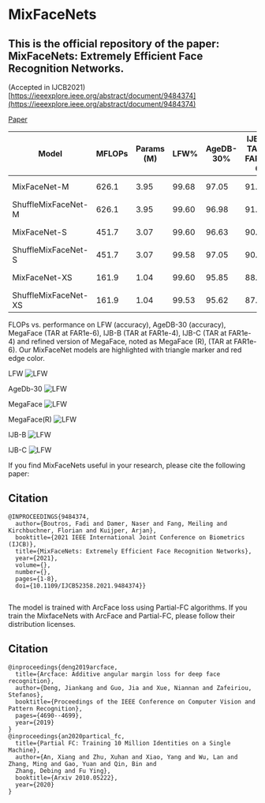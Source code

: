 # MixFaceNets



## This is the official repository of the paper: MixFaceNets: Extremely Efficient Face Recognition Networks.
(Accepted in IJCB2021)
[https://ieeexplore.ieee.org/abstract/document/9484374](https://ieeexplore.ieee.org/abstract/document/9484374)

[Paper](https://arxiv.org/abs/2107.13046)




| Model  | MFLOPs |Params (M)|LFW%| AgeDB-30% |IJB-B( TAR at FAR1e–6) | IJB-C( TAR at FAR1e–6)| Pretrained model|
| ------------- | ------------- |------------- |------------- |------------- |------------- |------------- |------------- |
| MixFaceNet-M         | 626.1     | 3.95          | 99.68     | 97.05         | 91.55 | 93.42 |[pretrained-mode](https://www.dropbox.com/sh/xed46f1in818usz/AADj70TVHwvfu_m4aJ-jMPHva?dl=0) |
| ShuffleMixFaceNet-M   | 626.1     | 3.95         | 99.60      | 96.98        | 91.47 | 93.5  | [pretrained-mode](https://www.dropbox.com/sh/xed46f1in818usz/AADj70TVHwvfu_m4aJ-jMPHva?dl=0)|
| MixFaceNet-S         | 451.7     | 3.07         | 99.60    | 96.63         |90.17 | 92.30 | [pretrained-mode](https://www.dropbox.com/sh/xed46f1in818usz/AADj70TVHwvfu_m4aJ-jMPHva?dl=0) |
|ShuffleMixFaceNet-S   | 451.7     | 3.07         | 99.58     | 97.05        |90.94 | 93.08  | [pretrained-mode](https://www.dropbox.com/sh/xed46f1in818usz/AADj70TVHwvfu_m4aJ-jMPHva?dl=0)|
|MixFaceNet-XS        | 161.9     | 1.04          |99.60     | 95.85         | 88.48 | 90.73 |[pretrained-mode](https://www.dropbox.com/sh/xed46f1in818usz/AADj70TVHwvfu_m4aJ-jMPHva?dl=0) |
|ShuffleMixFaceNet-XS  | 161.9     | 1.04         | 99.53     | 95.62         |87.86 | 90.43 | [pretrained-mode](https://www.dropbox.com/sh/xed46f1in818usz/AADj70TVHwvfu_m4aJ-jMPHva?dl=0)|




FLOPs vs. performance on LFW (accuracy), AgeDB-30 (accuracy),  MegaFace (TAR at FAR1e-6), IJB-B (TAR at FAR1e-4),  IJB-C (TAR at FAR1e-4) and refined version of MegaFace, noted as MegaFace (R), (TAR at FAR1e-6). Our MixFaceNet models are highlighted with triangle marker and red edge color.


LFW
![LFW](https://raw.githubusercontent.com/fdbtrs/mixfacenets/main/images/lfw.png)

AgeDb-30
![LFW](https://raw.githubusercontent.com/fdbtrs/mixfacenets/main/images/agedb.png)

MegaFace
![LFW](https://raw.githubusercontent.com/fdbtrs/mixfacenets/main/images/megaface.png)

MegaFace(R)
![LFW](https://raw.githubusercontent.com/fdbtrs/mixfacenets/main/images/megafacer.png)

IJB-B
![LFW](https://raw.githubusercontent.com/fdbtrs/mixfacenets/main/images/ijbb.png)

IJB-C
![LFW](https://raw.githubusercontent.com/fdbtrs/mixfacenets/main/images/ijbc.png)


If you find MixFaceNets useful in your research, please cite the following paper:


## Citation
```
@INPROCEEDINGS{9484374,
  author={Boutros, Fadi and Damer, Naser and Fang, Meiling and Kirchbuchner, Florian and Kuijper, Arjan},
  booktitle={2021 IEEE International Joint Conference on Biometrics (IJCB)}, 
  title={MixFaceNets: Extremely Efficient Face Recognition Networks}, 
  year={2021},
  volume={},
  number={},
  pages={1-8},
  doi={10.1109/IJCB52358.2021.9484374}}


```
The model is trained with ArcFace loss using Partial-FC algorithms.
If you train the MixfaceNets with ArcFace and  Partial-FC, please follow their distribution licenses. 


## Citation
```
@inproceedings{deng2019arcface,
  title={Arcface: Additive angular margin loss for deep face recognition},
  author={Deng, Jiankang and Guo, Jia and Xue, Niannan and Zafeiriou, Stefanos},
  booktitle={Proceedings of the IEEE Conference on Computer Vision and Pattern Recognition},
  pages={4690--4699},
  year={2019}
}
@inproceedings{an2020partical_fc,
  title={Partial FC: Training 10 Million Identities on a Single Machine},
  author={An, Xiang and Zhu, Xuhan and Xiao, Yang and Wu, Lan and Zhang, Ming and Gao, Yuan and Qin, Bin and
  Zhang, Debing and Fu Ying},
  booktitle={Arxiv 2010.05222},
  year={2020}
}
```
